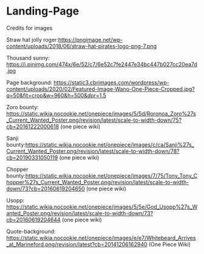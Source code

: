 # Landing-Page

Credits for images

Straw hat jolly roger:https://pngimage.net/wp-content/uploads/2018/06/straw-hat-pirates-logo-png-7.png

Thousand sunny: https://i.pinimg.com/474x/6e/52/c7/6e52c7fe2447e34bc447b027cc20ea7d.jpg

Page background: https://static3.cbrimages.com/wordpress/wp-content/uploads/2020/02/Featured-Image-Wano-One-Piece-Cropped.jpg?q=50&fit=crop&w=960&h=500&dpr=1.5

Zoro bounty: https://static.wikia.nocookie.net/onepiece/images/5/5d/Roronoa_Zoro%27s_Current_Wanted_Poster.png/revision/latest/scale-to-width-down/75?cb=20161222000618 (one piece wiki)

Sanji bounty:https://static.wikia.nocookie.net/onepiece/images/c/ca/Sanji%27s_Current_Wanted_Poster.png/revision/latest/scale-to-width-down/78?cb=20190331050119 (one piece wiki)

Chopper bounty:https://static.wikia.nocookie.net/onepiece/images/7/75/Tony_Tony_Chopper%27s_Current_Wanted_Poster.png/revision/latest/scale-to-width-down/73?cb=20160619204650 (one piece wiki)

Usopp: https://static.wikia.nocookie.net/onepiece/images/5/5e/God_Usopp%27s_Wanted_Poster.png/revision/latest/scale-to-width-down/73?cb=20160619204644 (one piece wiki)

Quote-background: https://static.wikia.nocookie.net/onepiece/images/e/e7/Whitebeard_Arrives_at_Marineford.png/revision/latest?cb=20141206162940 (One Piece Wiki)

